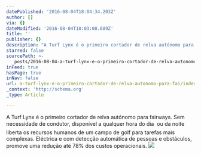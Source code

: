 ```yaml
---
datePublished: '2016-08-04T18:04:34.203Z'
author: []
via: {}
dateModified: '2016-08-04T18:03:08.689Z'
title: ''
publisher: {}
description: "A Turf Lynx é o primeiro cortador de relva autónomo para fairways. Sem necessidade de condutor, disponível a qualquer hora do dia \x96 ou da noite liberta os recursos humanos de um campo de golf para tarefas mais complexas. Eléctrica e com detecção automática de pessoas e obstáculos, promove uma redução até 78% dos custos operacionais."
starred: false
sourcePath: >-
  _posts/2016-08-04-a-turf-lynx-e-o-primeiro-cortador-de-relva-autonomo-para-fai.md
inFeed: true
hasPage: true
inNav: false
url: a-turf-lynx-e-o-primeiro-cortador-de-relva-autonomo-para-fai/index.html
_context: 'http://schema.org'
_type: Article

---
```

A Turf Lynx é o primeiro cortador de relva autónomo para fairways. Sem necessidade de condutor, disponível a qualquer hora do dia  ou da noite liberta os recursos humanos de um campo de golf para tarefas mais complexas. Eléctrica e com detecção automática de pessoas e obstáculos, promove uma redução até 78% dos custos operacionais.
![](https://the-grid-user-content.s3-us-west-2.amazonaws.com/a9f421fd-e7f3-4e2f-8d48-df08beeed5e7.jpg)